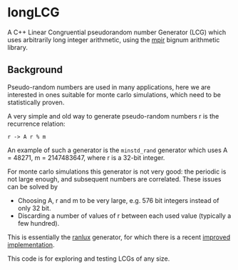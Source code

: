# longLCG
A C++ Linear Congruential pseudorandom number Generator (LCG) which uses arbitrarily long integer arithmetic, using the [mpir](http://mpir.org/) bignum arithmetic library.

## Background
Pseudo-random numbers are used in many applications, here we are interested in ones suitable for monte carlo simulations, which need to be statistically proven.

A very simple and old way to generate pseudo-random numbers r is the recurrence relation:

```
r -> A r % m
```

An example of such a generator is the `minstd_rand` generator which uses A = 48271, m = 2147483647, where r is a 32-bit integer.

For monte carlo simulations this generator is not very good: the periodic is not large enough, and subsequent numbers are correlated. These issues can be solved by

* Choosing A, r and m to be very large, e.g. 576 bit integers instead of only 32 bit.
* Discarding a number of values of r between each used value (typically a few hundred). 

This is essentially the [ranlux](luscher.web.cern.ch/luscher/ranlux/) generator, for which there is a recent [improved implementation](https://github.com/sibidanov/ranluxpp).

This code is for exploring and testing LCGs of any size.
